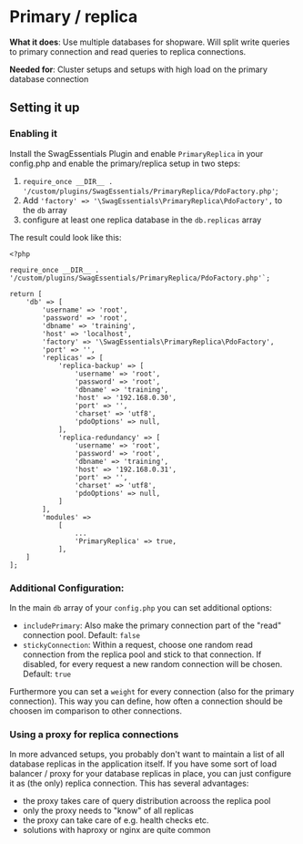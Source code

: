 # Primary / replica
**What it does**: Use multiple databases for shopware. Will split write queries to primary connection and read queries to replica connections.

**Needed for**: Cluster setups and setups with high load on the primary database connection

## Setting it up
### Enabling it
Install the SwagEssentials Plugin and enable `PrimaryReplica` in your config.php and enable the primary/replica setup in two steps:

 1. `require_once __DIR__ . '/custom/plugins/SwagEssentials/PrimaryReplica/PdoFactory.php'`;
 2. Add `'factory' => '\SwagEssentials\PrimaryReplica\PdoFactory',` to the `db` array
 3. configure at least one replica database in the `db.replicas` array

The result could look like this:

```
<?php

require_once __DIR__ . '/custom/plugins/SwagEssentials/PrimaryReplica/PdoFactory.php'`;

return [
    'db' => [
        'username' => 'root',
        'password' => 'root',
        'dbname' => 'training',
        'host' => 'localhost',
        'factory' => '\SwagEssentials\PrimaryReplica\PdoFactory',
        'port' => '',
        'replicas' => [
            'replica-backup' => [
                'username' => 'root',
                'password' => 'root',
                'dbname' => 'training',
                'host' => '192.168.0.30',
                'port' => '',
                'charset' => 'utf8',
                'pdoOptions' => null,
            ],
            'replica-redundancy' => [
                'username' => 'root',
                'password' => 'root',
                'dbname' => 'training',
                'host' => '192.168.0.31',
                'port' => '',
                'charset' => 'utf8',
                'pdoOptions' => null,
            ]
        ],
        'modules' =>
            [
                ...
                'PrimaryReplica' => true,
            ],  
    ]
];
```


### Additional Configuration:
In the main `db` array of your `config.php` you can set additional options:
 * `includePrimary`: Also make the primary connection part of the "read" connection pool. Default: `false`
 * `stickyConnection`: Within a request, choose one random read connection from the replica pool and stick to that connection.  If disabled, for every request a new random connection will be chosen. Default: `true`

Furthermore you can set a `weight` for every connection (also for the primary connection). This way you can define,
how often a connection should be choosen im comparison to other connections.

### Using a proxy for replica connections
In more advanced setups, you probably don't want to maintain a list of all database replicas in the application itself. If you have some sort of load balancer / proxy for your database replicas in place, you can just configure it as (the only) replica connection.
This has several advantages:

 * the proxy takes care of query distribution acrooss the replica pool
 * only the proxy needs to "know" of all replicas
 * the proxy can take care of e.g. health checks etc. 
 * solutions with haproxy or nginx are quite common 